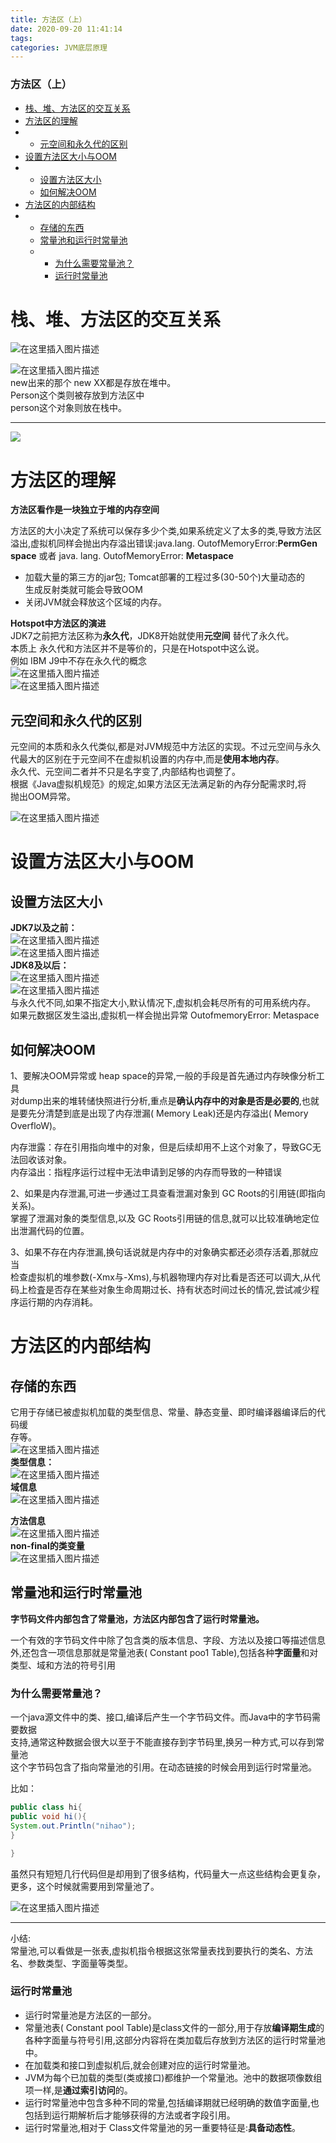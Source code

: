 ```yaml
---
title: 方法区（上）
date: 2020-09-20 11:41:14
tags: 
categories: JVM底层原理
---
```


<!--more-->

### 方法区（上）

- [栈、堆、方法区的交互关系](#_1)
- [方法区的理解](#_16)
- - [元空间和永久代的区别](#_33)
- [设置方法区大小与OOM](#OOM_41)
- - [设置方法区大小](#_42)
  - [如何解决OOM](#OOM_53)
- [方法区的内部结构](#_67)
- - [存储的东西](#_69)
  - [常量池和运行时常量池](#_84)
  - - [为什么需要常量池？](#_91)
    - [运行时常量池](#_113)

# 栈、堆、方法区的交互关系

![在这里插入图片描述](https://img-blog.csdnimg.cn/20200920092410438.png?x-oss-process=image/watermark,type_ZmFuZ3poZW5naGVpdGk,shadow_10,text_aHR0cHM6Ly9ibG9nLmNzZG4ubmV0L3FxXzIxMDQwNTU5,size_16,color_FFFFFF,t_70#pic_center)

![在这里插入图片描述](https://img-blog.csdnimg.cn/20200920092533354.png#pic_center)  
new出来的那个 new XX都是存放在堆中。  
Person这个类则被存放到方法区中  
person这个对象则放在栈中。

---

![ ](https://img-blog.csdnimg.cn/20200920092706769.png?x-oss-process=image/watermark,type_ZmFuZ3poZW5naGVpdGk,shadow_10,text_aHR0cHM6Ly9ibG9nLmNzZG4ubmV0L3FxXzIxMDQwNTU5,size_16,color_FFFFFF,t_70#pic_center)

# 方法区的理解

**方法区看作是一块独立于堆的内存空间**

方法区的大小决定了系统可以保存多少个类,如果系统定义了太多的类,导致方法区  
溢出,虚拟机同样会抛出内存溢出错误:java.lang. OutofMemoryError:**PermGen space** 或者 java. lang. OutofMemoryError: **Metaspace**

- 加载大量的第三方的jar包; Tomcat部署的工程过多\(30-50个\)大量动态的  
  生成反射类就可能会导致OOM
- 关闭JVM就会释放这个区域的内存。

**Hotspot中方法区的演进**  
JDK7之前把方法区称为**永久代**，JDK8开始就使用**元空间** 替代了永久代。  
本质上 永久代和方法区并不是等价的，只是在Hotspot中这么说。  
例如 IBM J9中不存在永久代的概念  
![在这里插入图片描述](https://img-blog.csdnimg.cn/20200920095235333.png?x-oss-process=image/watermark,type_ZmFuZ3poZW5naGVpdGk,shadow_10,text_aHR0cHM6Ly9ibG9nLmNzZG4ubmV0L3FxXzIxMDQwNTU5,size_16,color_FFFFFF,t_70#pic_center)  
![在这里插入图片描述](https://img-blog.csdnimg.cn/20200920095318432.png?x-oss-process=image/watermark,type_ZmFuZ3poZW5naGVpdGk,shadow_10,text_aHR0cHM6Ly9ibG9nLmNzZG4ubmV0L3FxXzIxMDQwNTU5,size_16,color_FFFFFF,t_70#pic_center)

## 元空间和永久代的区别

元空间的本质和永久代类似,都是对JVM规范中方法区的实现。不过元空间与永久  
代最大的区别在于元空间不在虚拟机设置的内存中,而是**使用本地内存**。  
永久代、元空间二者并不只是名字变了,内部结构也调整了。  
根据《Java虚拟机规范》的规定,如果方法区无法满足新的內存分配需求时,将  
抛出OOM异常。

![在这里插入图片描述](https://img-blog.csdnimg.cn/20200920095446776.png?x-oss-process=image/watermark,type_ZmFuZ3poZW5naGVpdGk,shadow_10,text_aHR0cHM6Ly9ibG9nLmNzZG4ubmV0L3FxXzIxMDQwNTU5,size_16,color_FFFFFF,t_70#pic_center)

# 设置方法区大小与OOM

## 设置方法区大小

**JDK7以及之前：**  
![在这里插入图片描述](https://img-blog.csdnimg.cn/20200920100343979.png?x-oss-process=image/watermark,type_ZmFuZ3poZW5naGVpdGk,shadow_10,text_aHR0cHM6Ly9ibG9nLmNzZG4ubmV0L3FxXzIxMDQwNTU5,size_16,color_FFFFFF,t_70#pic_center)  
![在这里插入图片描述](https://img-blog.csdnimg.cn/20200920100415479.png?x-oss-process=image/watermark,type_ZmFuZ3poZW5naGVpdGk,shadow_10,text_aHR0cHM6Ly9ibG9nLmNzZG4ubmV0L3FxXzIxMDQwNTU5,size_16,color_FFFFFF,t_70#pic_center)  
**JDK8及以后：**  
![在这里插入图片描述](https://img-blog.csdnimg.cn/20200920100642470.png#pic_center)  
![在这里插入图片描述](https://img-blog.csdnimg.cn/20200920100828861.png?x-oss-process=image/watermark,type_ZmFuZ3poZW5naGVpdGk,shadow_10,text_aHR0cHM6Ly9ibG9nLmNzZG4ubmV0L3FxXzIxMDQwNTU5,size_16,color_FFFFFF,t_70#pic_center)  
与永久代不同,如果不指定大小,默认情况下,虚拟机会耗尽所有的可用系统内存。  
如果元数据区发生溢出,虚拟机一样会抛出异常 OutofmemoryError: Metaspace

## 如何解决OOM

1、要解决OOM异常或 heap space的异常,一般的手段是首先通过内存映像分析工具  
对dump出来的堆转储快照进行分析,重点是**确认内存中的对象是否是必要的**,也就是要先分清楚到底是出现了内存泄漏\( Memory Leak\)还是内存溢出\( Memory OverfloW\)。

内存泄露：存在引用指向堆中的对象，但是后续却用不上这个对象了，导致GC无法回收该对象。  
内存溢出：指程序运行过程中无法申请到足够的内存而导致的一种错误

2、如果是内存泄漏,可进一步通过工具查看泄漏对象到 GC Roots的引用链\(即指向关系\)。  
掌握了泄漏对象的类型信息,以及 GC Roots引用链的信息,就可以比较准确地定位出泄漏代码的位置。

3、如果不存在内存泄漏,换句话说就是内存中的对象确实都还必须存活着,那就应当  
检查虚拟机的堆参数\(-Xmx与-Xms\),与机器物理内存对比看是否还可以调大,从代码上检査是否存在某些对象生命周期过长、持有状态时间过长的情况,尝试减少程序运行期的内存消耗。

# 方法区的内部结构

## 存储的东西

它用于存储已被虚拟机加载的类型信息、常量、静态变量、即时编译器编译后的代码缓  
存等。  
![在这里插入图片描述](https://img-blog.csdnimg.cn/20200920110007227.png?x-oss-process=image/watermark,type_ZmFuZ3poZW5naGVpdGk,shadow_10,text_aHR0cHM6Ly9ibG9nLmNzZG4ubmV0L3FxXzIxMDQwNTU5,size_16,color_FFFFFF,t_70#pic_center)  
**类型信息：**  
![在这里插入图片描述](https://img-blog.csdnimg.cn/20200920110422194.png?x-oss-process=image/watermark,type_ZmFuZ3poZW5naGVpdGk,shadow_10,text_aHR0cHM6Ly9ibG9nLmNzZG4ubmV0L3FxXzIxMDQwNTU5,size_16,color_FFFFFF,t_70#pic_center)  
**域信息**  
![在这里插入图片描述](https://img-blog.csdnimg.cn/20200920110734429.png?x-oss-process=image/watermark,type_ZmFuZ3poZW5naGVpdGk,shadow_10,text_aHR0cHM6Ly9ibG9nLmNzZG4ubmV0L3FxXzIxMDQwNTU5,size_16,color_FFFFFF,t_70#pic_center)

**方法信息**  
![在这里插入图片描述](https://img-blog.csdnimg.cn/20200920110808246.png?x-oss-process=image/watermark,type_ZmFuZ3poZW5naGVpdGk,shadow_10,text_aHR0cHM6Ly9ibG9nLmNzZG4ubmV0L3FxXzIxMDQwNTU5,size_16,color_FFFFFF,t_70#pic_center)  
**non-final的类变量**  
![在这里插入图片描述](https://img-blog.csdnimg.cn/20200920111518978.png#pic_center)

## 常量池和运行时常量池

**字节码文件内部包含了常量池，方法区内部包含了运行时常量池。**

一个有效的字节码文件中除了包含类的版本信息、字段、方法以及接口等描述信息外,还包含一项信息那就是常量池表\( Constant poo1 Table\),包括各种**字面量**和对类型、域和方法的符号引用

### 为什么需要常量池？

一个java源文件中的类、接口,编译后产生一个字节码文件。而Java中的字节码需要数据  
支持,通常这种数据会很大以至于不能直接存到字节码里,换另一种方式,可以存到常量池  
这个字节码包含了指向常量池的引用。在动态链接的时候会用到运行时常量池。

比如：

```java
public class hi{
public void hi(){
System.out.Println("nihao");
}

}
```

虽然只有短短几行代码但是却用到了很多结构，代码量大一点这些结构会更复杂，更多，这个时候就需要用到常量池了。

![在这里插入图片描述](https://img-blog.csdnimg.cn/20200920113550305.png?x-oss-process=image/watermark,type_ZmFuZ3poZW5naGVpdGk,shadow_10,text_aHR0cHM6Ly9ibG9nLmNzZG4ubmV0L3FxXzIxMDQwNTU5,size_16,color_FFFFFF,t_70#pic_center)

---

小结:  
常量池,可以看做是一张表,虚拟机指令根据这张常量表找到要执行的类名、方法名、参数类型、字面量等类型。

### 运行时常量池

- 运行时常量池是方法区的一部分。
- 常量池表\( Constant pool Table\)是class文件的一部分,用于存放**编译期生成**的各种字面量与符号引用,这部分内容将在类加载后存放到方法区的运行时常量池中。
- 在加载类和接口到虚拟机后,就会创建对应的运行时常量池。
- JVM为每个已加载的类型\(类或接口\)都维护一个常量池。池中的数据项像数组项一样,是**通过索引访问**的。
- 运行时常量池中包含多种不同的常量,包括编译期就已经明确的数值字面量,也包括到运行期解析后才能够获得的方法或者字段引用。
- 运行时常量池,相对于 Class文件常量池的另一重要特征是:**具备动态性**。